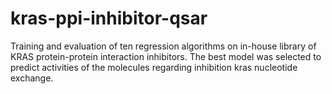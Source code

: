 # kras-ppi-inhibitor-qsar
Training and evaluation of ten regression algorithms on in-house library of KRAS protein-protein interaction inhibitors. The best model was selected to predict activities of the molecules regarding inhibition kras nucleotide exchange.
